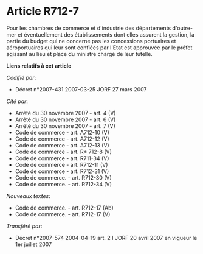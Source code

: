 # Article R712-7

Pour les chambres de commerce et d'industrie des départements d'outre-mer et éventuellement des établissements dont elles
assurent la gestion, la partie du budget qui ne concerne pas les concessions portuaires et aéroportuaires qui leur sont
confiées par l'Etat est approuvée par le préfet agissant au lieu et place du ministre chargé de leur tutelle.

**Liens relatifs à cet article**

_Codifié par_:

  - Décret n°2007-431 2007-03-25 JORF 27 mars 2007

_Cité par_:

  - Arrêté du 30 novembre 2007 - art. 4 (V)
  - Arrêté du 30 novembre 2007 - art. 6 (V)
  - Arrêté du 30 novembre 2007 - art. 7 (V)
  - Code de commerce - art. A712-10 (V)
  - Code de commerce - art. A712-12 (V)
  - Code de commerce - art. A712-13 (V)
  - Code de commerce - art. R* 712-8 (V)
  - Code de commerce - art. R711-34 (V)
  - Code de commerce - art. R712-11 (V)
  - Code de commerce - art. R712-31 (V)
  - Code de commerce. - art. R712-30 (V)
  - Code de commerce. - art. R712-34 (V)

_Nouveaux textes_:

  - Code de commerce. - art. R712-17 (Ab)
  - Code de commerce. - art. R712-17 (V)

_Transféré par_:

  - Décret n°2007-574 2004-04-19 art. 2 I JORF 20 avril 2007 en vigueur le 1er juillet 2007

